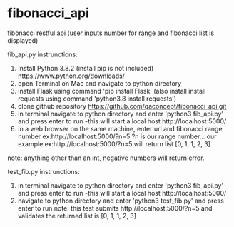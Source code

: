 # fibonacci_api
fibonacci restful api (user inputs number for range and fibonacci list is displayed)

fib_api.py instrunctions:
1. Install Python 3.8.2 (install pip is not included) https://www.python.org/downloads/
2. open Terminal on Mac and navigate to python directory
3. install Flask using command 'pip install Flask' (also install install requests using command 'python3.8 install requests')
4. clone github repository https://github.com/qaconcept/fibonacci_api.git
5. in terminal navigate to python directory and enter 'python3 fib_api.py' and press enter to run
    -this will start a local host http://localhost:5000/
6. in a web browser on the same machine, enter url and fibonacci range number ex:http://localhost:5000/?n=5
        ?n is our range number...
        our example ex:http://localhost:5000/?n=5 will return list [0, 1, 1, 2, 3]

note: anything other than an int, negative numbers will return error.

test_fib.py instrunctions:
1. in terminal navigate to python directory and enter 'python3 fib_api.py' and press enter to run
    -this will start a local host http://localhost:5000/
2. navigate to python directory and enter 'python3 test_fib.py' and press enter to run
note: this test submits http://localhost:5000/?n=5 and validates the returned list is [0, 1, 1, 2, 3]


